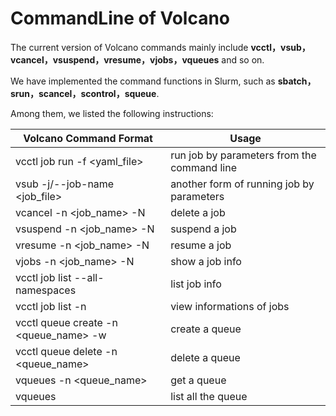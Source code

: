 # CommandLine of Volcano

The current version of Volcano commands mainly include **vcctl，vsub，vcancel，vsuspend，vresume，vjobs，vqueues** and so on.

We have implemented the command functions in Slurm, such as **sbatch，srun，scancel，scontrol，squeue**.

 Among them, we listed the following instructions:

| Volcano Command Format                         | Usage                                       |
| ---------------------------------------------- | ------------------------------------------- |
| vcctl job run -f <yaml_file>                   | run job by parameters from the command line |
| vsub -j/--job-name <job_file>                  | another form of running job by parameters   |
| vcancel -n <job_name> -N <namespace>           | delete a job                                |
| vsuspend -n <job_name> -N <namespace>          | suspend a job                               |
| vresume -n <job_name> -N <namespace>           | resume a job                                |
| vjobs -n <job_name> -N <namespace>             | show a job info                             |
| vcctl job list --all-namespaces                | list job info                               |
| vcctl job list -n <namespace>                  | view informations of jobs                   |
| vcctl queue create -n <queue_name> -w <weight> | create a queue                              |
| vcctl queue delete -n <queue_name>             | delete a queue                              |
| vqueues -n <queue_name>                        | get a queue                                 |
| vqueues                                        | list all the queue                          |

